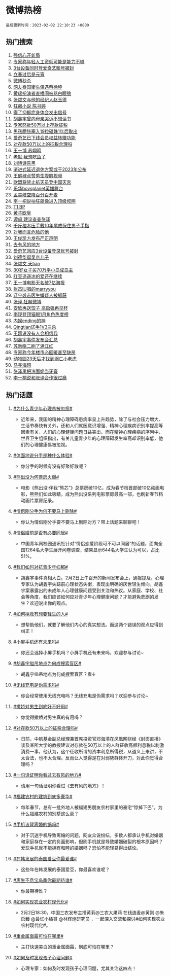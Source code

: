 # 微博热榜

`最后更新时间：2023-02-02 22:10:23 +0800`

## 热门搜索

1. [强信心开新局](https://m.weibo.cn/search?containerid=100103type%3D1%26t%3D10%26q%3D%23%E5%BC%BA%E4%BF%A1%E5%BF%83%E5%BC%80%E6%96%B0%E5%B1%80%23&stream_entry_id=51&isnewpage=1&extparam=seat%3D1%26stream_entry_id%3D51%26c_type%3D51%26pos%3D0%26filter_type%3Drealtimehot%26dgr%3D0%26cate%3D10103%26display_time%3D1675347022%26pre_seqid%3D16753470227270532936&luicode=10000011&lfid=106003type%253D25%2526t%253D3%2526disable_hot%253D1%2526filter_type%253Drealtimehot)
1. [专家称年轻人工资低可能是能力不够](https://m.weibo.cn/search?containerid=100103type%3D1%26t%3D10%26q%3D%23%E4%B8%93%E5%AE%B6%E7%A7%B0%E5%B9%B4%E8%BD%BB%E4%BA%BA%E5%B7%A5%E8%B5%84%E4%BD%8E%E5%8F%AF%E8%83%BD%E6%98%AF%E8%83%BD%E5%8A%9B%E4%B8%8D%E5%A4%9F%23&stream_entry_id=31&isnewpage=1&extparam=seat%3D1%26filter_type%3Drealtimehot%26q%3D%2523%25E4%25B8%2593%25E5%25AE%25B6%25E7%25A7%25B0%25E5%25B9%25B4%25E8%25BD%25BB%25E4%25BA%25BA%25E5%25B7%25A5%25E8%25B5%2584%25E4%25BD%258E%25E5%258F%25AF%25E8%2583%25BD%25E6%2598%25AF%25E8%2583%25BD%25E5%258A%259B%25E4%25B8%258D%25E5%25A4%259F%2523%26dgr%3D0%26stream_entry_id%3D31%26cate%3D5001%26pos%3D0%26band_rank%3D1%26flag%3D16%26lcate%3D5001%26c_type%3D31%26realpos%3D1%26display_time%3D1675347022%26pre_seqid%3D16753470227270532936&luicode=10000011&lfid=106003type%253D25%2526t%253D3%2526disable_hot%253D1%2526filter_type%253Drealtimehot)
1. [3台设备同时登爱奇艺账号被封](https://m.weibo.cn/search?containerid=100103type%3D1%26t%3D10%26q%3D%233%E5%8F%B0%E8%AE%BE%E5%A4%87%E5%90%8C%E6%97%B6%E7%99%BB%E7%88%B1%E5%A5%87%E8%89%BA%E8%B4%A6%E5%8F%B7%E8%A2%AB%E5%B0%81%23&stream_entry_id=31&isnewpage=1&extparam=seat%3D1%26filter_type%3Drealtimehot%26q%3D%25233%25E5%258F%25B0%25E8%25AE%25BE%25E5%25A4%2587%25E5%2590%258C%25E6%2597%25B6%25E7%2599%25BB%25E7%2588%25B1%25E5%25A5%2587%25E8%2589%25BA%25E8%25B4%25A6%25E5%258F%25B7%25E8%25A2%25AB%25E5%25B0%2581%2523%26dgr%3D0%26stream_entry_id%3D31%26cate%3D5001%26pos%3D1%26band_rank%3D2%26flag%3D2%26lcate%3D5001%26c_type%3D31%26realpos%3D2%26display_time%3D1675347022%26pre_seqid%3D16753470227270532936&luicode=10000011&lfid=106003type%253D25%2526t%253D3%2526disable_hot%253D1%2526filter_type%253Drealtimehot)
1. [立春过后是元宵](https://m.weibo.cn/search?containerid=100103type%3D1%26t%3D10%26q%3D%23%E7%AB%8B%E6%98%A5%E8%BF%87%E5%90%8E%E6%98%AF%E5%85%83%E5%AE%B5%23&stream_entry_id=31&isnewpage=1&extparam=seat%3D1%26filter_type%3Drealtimehot%26q%3D%2523%25E7%25AB%258B%25E6%2598%25A5%25E8%25BF%2587%25E5%2590%258E%25E6%2598%25AF%25E5%2585%2583%25E5%25AE%25B5%2523%26dgr%3D0%26stream_entry_id%3D31%26cate%3D5001%26pos%3D2%26band_rank%3D3%26flag%3D1%26lcate%3D5001%26c_type%3D31%26realpos%3D3%26display_time%3D1675347022%26pre_seqid%3D16753470227270532936&luicode=10000011&lfid=106003type%253D25%2526t%253D3%2526disable_hot%253D1%2526filter_type%253Drealtimehot)
1. [微博秒杀](https://m.weibo.cn/search?containerid=100103type%3D1%26t%3D10%26q%3D%23%E5%BE%AE%E5%8D%9A%E7%A7%92%E6%9D%80%23&stream_entry_id=31&isnewpage=1&extparam=seat%3D1%26filter_type%3Drealtimehot%26adid%3D179249%26q%3D%2523%25E5%25BE%25AE%25E5%258D%259A%25E7%25A7%2592%25E6%259D%2580%2523%26dgr%3D0%26stream_entry_id%3D31%26cate%3D5001%26pos%3D3%26band_rank%3D4%26lcate%3D5001%26c_type%3D31%26display_time%3D1675347022%26pre_seqid%3D16753470227270532936&luicode=10000011&lfid=106003type%253D25%2526t%253D3%2526disable_hot%253D1%2526filter_type%253Drealtimehot)
1. [网友泰国街头偶遇蔡徐坤](https://m.weibo.cn/search?containerid=100103type%3D1%26t%3D10%26q%3D%23%E7%BD%91%E5%8F%8B%E6%B3%B0%E5%9B%BD%E8%A1%97%E5%A4%B4%E5%81%B6%E9%81%87%E8%94%A1%E5%BE%90%E5%9D%A4%23&stream_entry_id=31&isnewpage=1&extparam=seat%3D1%26filter_type%3Drealtimehot%26q%3D%2523%25E7%25BD%2591%25E5%258F%258B%25E6%25B3%25B0%25E5%259B%25BD%25E8%25A1%2597%25E5%25A4%25B4%25E5%2581%25B6%25E9%2581%2587%25E8%2594%25A1%25E5%25BE%2590%25E5%259D%25A4%2523%26dgr%3D0%26stream_entry_id%3D31%26cate%3D5001%26pos%3D4%26band_rank%3D4%26flag%3D1%26lcate%3D5001%26c_type%3D31%26realpos%3D4%26display_time%3D1675347022%26pre_seqid%3D16753470227270532936&luicode=10000011&lfid=106003type%253D25%2526t%253D3%2526disable_hot%253D1%2526filter_type%253Drealtimehot)
1. [黄瑶扮演者直播间被骂白眼狼](https://m.weibo.cn/search?containerid=100103type%3D1%26t%3D10%26q%3D%23%E9%BB%84%E7%91%B6%E6%89%AE%E6%BC%94%E8%80%85%E7%9B%B4%E6%92%AD%E9%97%B4%E8%A2%AB%E9%AA%82%E7%99%BD%E7%9C%BC%E7%8B%BC%23&stream_entry_id=31&isnewpage=1&extparam=seat%3D1%26filter_type%3Drealtimehot%26q%3D%2523%25E9%25BB%2584%25E7%2591%25B6%25E6%2589%25AE%25E6%25BC%2594%25E8%2580%2585%25E7%259B%25B4%25E6%2592%25AD%25E9%2597%25B4%25E8%25A2%25AB%25E9%25AA%2582%25E7%2599%25BD%25E7%259C%25BC%25E7%258B%25BC%2523%26dgr%3D0%26stream_entry_id%3D31%26cate%3D5001%26pos%3D5%26band_rank%3D5%26flag%3D2%26lcate%3D5001%26c_type%3D31%26realpos%3D5%26display_time%3D1675347022%26pre_seqid%3D16753470227270532936&luicode=10000011&lfid=106003type%253D25%2526t%253D3%2526disable_hot%253D1%2526filter_type%253Drealtimehot)
1. [张颂文与他的经纪人赵玉德](https://m.weibo.cn/search?containerid=100103type%3D1%26t%3D10%26q%3D%23%E5%BC%A0%E9%A2%82%E6%96%87%E4%B8%8E%E4%BB%96%E7%9A%84%E7%BB%8F%E7%BA%AA%E4%BA%BA%E8%B5%B5%E7%8E%89%E5%BE%B7%23&stream_entry_id=31&isnewpage=1&extparam=seat%3D1%26filter_type%3Drealtimehot%26q%3D%2523%25E5%25BC%25A0%25E9%25A2%2582%25E6%2596%2587%25E4%25B8%258E%25E4%25BB%2596%25E7%259A%2584%25E7%25BB%258F%25E7%25BA%25AA%25E4%25BA%25BA%25E8%25B5%25B5%25E7%258E%2589%25E5%25BE%25B7%2523%26dgr%3D0%26stream_entry_id%3D31%26cate%3D5001%26pos%3D6%26band_rank%3D6%26flag%3D1%26lcate%3D5001%26c_type%3D31%26realpos%3D6%26display_time%3D1675347022%26pre_seqid%3D16753470227270532936&luicode=10000011&lfid=106003type%253D25%2526t%253D3%2526disable_hot%253D1%2526filter_type%253Drealtimehot)
1. [狂飙小说 陈书婷](https://m.weibo.cn/search?containerid=100103type%3D1%26t%3D10%26q%3D%E7%8B%82%E9%A3%99%E5%B0%8F%E8%AF%B4+%E9%99%88%E4%B9%A6%E5%A9%B7&stream_entry_id=31&isnewpage=1&extparam=seat%3D1%26filter_type%3Drealtimehot%26q%3D%25E7%258B%2582%25E9%25A3%2599%25E5%25B0%258F%25E8%25AF%25B4%2520%25E9%2599%2588%25E4%25B9%25A6%25E5%25A9%25B7%26dgr%3D0%26stream_entry_id%3D31%26cate%3D5001%26pos%3D7%26band_rank%3D7%26flag%3D1%26lcate%3D5001%26c_type%3D31%26realpos%3D7%26display_time%3D1675347022%26pre_seqid%3D16753470227270532936&luicode=10000011&lfid=106003type%253D25%2526t%253D3%2526disable_hot%253D1%2526filter_type%253Drealtimehot)
1. [得了抑郁症身体会发出信号](https://m.weibo.cn/search?containerid=100103type%3D1%26t%3D10%26q%3D%23%E5%BE%97%E4%BA%86%E6%8A%91%E9%83%81%E7%97%87%E8%BA%AB%E4%BD%93%E4%BC%9A%E5%8F%91%E5%87%BA%E4%BF%A1%E5%8F%B7%23&stream_entry_id=31&isnewpage=1&extparam=seat%3D1%26filter_type%3Drealtimehot%26q%3D%2523%25E5%25BE%2597%25E4%25BA%2586%25E6%258A%2591%25E9%2583%2581%25E7%2597%2587%25E8%25BA%25AB%25E4%25BD%2593%25E4%25BC%259A%25E5%258F%2591%25E5%2587%25BA%25E4%25BF%25A1%25E5%258F%25B7%2523%26dgr%3D0%26stream_entry_id%3D31%26cate%3D5001%26pos%3D8%26band_rank%3D8%26flag%3D1%26lcate%3D5001%26c_type%3D31%26realpos%3D8%26display_time%3D1675347022%26pre_seqid%3D16753470227270532936&luicode=10000011&lfid=106003type%253D25%2526t%253D3%2526disable_hot%253D1%2526filter_type%253Drealtimehot)
1. [胡鑫宇曾向母亲哭诉不想读书](https://m.weibo.cn/search?containerid=100103type%3D1%26t%3D10%26q%3D%23%E8%83%A1%E9%91%AB%E5%AE%87%E6%9B%BE%E5%90%91%E6%AF%8D%E4%BA%B2%E5%93%AD%E8%AF%89%E4%B8%8D%E6%83%B3%E8%AF%BB%E4%B9%A6%23&stream_entry_id=31&isnewpage=1&extparam=seat%3D1%26filter_type%3Drealtimehot%26q%3D%2523%25E8%2583%25A1%25E9%2591%25AB%25E5%25AE%2587%25E6%259B%25BE%25E5%2590%2591%25E6%25AF%258D%25E4%25BA%25B2%25E5%2593%25AD%25E8%25AF%2589%25E4%25B8%258D%25E6%2583%25B3%25E8%25AF%25BB%25E4%25B9%25A6%2523%26dgr%3D0%26stream_entry_id%3D31%26cate%3D5001%26pos%3D9%26band_rank%3D9%26flag%3D16%26lcate%3D5001%26c_type%3D31%26realpos%3D9%26display_time%3D1675347022%26pre_seqid%3D16753470227270532936&luicode=10000011&lfid=106003type%253D25%2526t%253D3%2526disable_hot%253D1%2526filter_type%253Drealtimehot)
1. [专家怒批50万以上存款征税](https://m.weibo.cn/search?containerid=100103type%3D1%26t%3D10%26q%3D%23%E4%B8%93%E5%AE%B6%E6%80%92%E6%89%B950%E4%B8%87%E4%BB%A5%E4%B8%8A%E5%AD%98%E6%AC%BE%E5%BE%81%E7%A8%8E%23&stream_entry_id=31&isnewpage=1&extparam=seat%3D1%26filter_type%3Drealtimehot%26q%3D%2523%25E4%25B8%2593%25E5%25AE%25B6%25E6%2580%2592%25E6%2589%25B950%25E4%25B8%2587%25E4%25BB%25A5%25E4%25B8%258A%25E5%25AD%2598%25E6%25AC%25BE%25E5%25BE%2581%25E7%25A8%258E%2523%26dgr%3D0%26stream_entry_id%3D31%26cate%3D5001%26pos%3D10%26band_rank%3D10%26flag%3D2%26lcate%3D5001%26c_type%3D31%26realpos%3D10%26display_time%3D1675347022%26pre_seqid%3D16753470227270532936&luicode=10000011&lfid=106003type%253D25%2526t%253D3%2526disable_hot%253D1%2526filter_type%253Drealtimehot)
1. [男孩膀胱塞入19粒磁珠1年后取出](https://m.weibo.cn/search?containerid=100103type%3D1%26t%3D10%26q%3D%23%E7%94%B7%E5%AD%A9%E8%86%80%E8%83%B1%E5%A1%9E%E5%85%A519%E7%B2%92%E7%A3%81%E7%8F%A01%E5%B9%B4%E5%90%8E%E5%8F%96%E5%87%BA%23&stream_entry_id=31&isnewpage=1&extparam=seat%3D1%26filter_type%3Drealtimehot%26q%3D%2523%25E7%2594%25B7%25E5%25AD%25A9%25E8%2586%2580%25E8%2583%25B1%25E5%25A1%259E%25E5%2585%25A519%25E7%25B2%2592%25E7%25A3%2581%25E7%258F%25A01%25E5%25B9%25B4%25E5%2590%258E%25E5%258F%2596%25E5%2587%25BA%2523%26dgr%3D0%26stream_entry_id%3D31%26cate%3D5001%26pos%3D11%26band_rank%3D11%26flag%3D1%26lcate%3D5001%26c_type%3D31%26realpos%3D11%26display_time%3D1675347022%26pre_seqid%3D16753470227270532936&luicode=10000011&lfid=106003type%253D25%2526t%253D3%2526disable_hot%253D1%2526filter_type%253Drealtimehot)
1. [爱奇艺已下线会员权益转赠功能](https://m.weibo.cn/search?containerid=100103type%3D1%26t%3D10%26q%3D%23%E7%88%B1%E5%A5%87%E8%89%BA%E5%B7%B2%E4%B8%8B%E7%BA%BF%E4%BC%9A%E5%91%98%E6%9D%83%E7%9B%8A%E8%BD%AC%E8%B5%A0%E5%8A%9F%E8%83%BD%23&stream_entry_id=31&isnewpage=1&extparam=seat%3D1%26filter_type%3Drealtimehot%26q%3D%2523%25E7%2588%25B1%25E5%25A5%2587%25E8%2589%25BA%25E5%25B7%25B2%25E4%25B8%258B%25E7%25BA%25BF%25E4%25BC%259A%25E5%2591%2598%25E6%259D%2583%25E7%259B%258A%25E8%25BD%25AC%25E8%25B5%25A0%25E5%258A%259F%25E8%2583%25BD%2523%26dgr%3D0%26stream_entry_id%3D31%26cate%3D5001%26pos%3D12%26band_rank%3D12%26flag%3D1%26lcate%3D5001%26c_type%3D31%26realpos%3D12%26display_time%3D1675347022%26pre_seqid%3D16753470227270532936&luicode=10000011&lfid=106003type%253D25%2526t%253D3%2526disable_hot%253D1%2526filter_type%253Drealtimehot)
1. [对存款50万以上的征税合理吗](https://m.weibo.cn/search?containerid=100103type%3D1%26t%3D10%26q%3D%23%E5%AF%B9%E5%AD%98%E6%AC%BE50%E4%B8%87%E4%BB%A5%E4%B8%8A%E7%9A%84%E5%BE%81%E7%A8%8E%E5%90%88%E7%90%86%E5%90%97%23&stream_entry_id=31&isnewpage=1&extparam=seat%3D1%26filter_type%3Drealtimehot%26q%3D%2523%25E5%25AF%25B9%25E5%25AD%2598%25E6%25AC%25BE50%25E4%25B8%2587%25E4%25BB%25A5%25E4%25B8%258A%25E7%259A%2584%25E5%25BE%2581%25E7%25A8%258E%25E5%2590%2588%25E7%2590%2586%25E5%2590%2597%2523%26dgr%3D0%26stream_entry_id%3D31%26cate%3D5001%26pos%3D13%26band_rank%3D13%26flag%3D0%26lcate%3D5001%26c_type%3D31%26realpos%3D13%26display_time%3D1675347022%26pre_seqid%3D16753470227270532936&luicode=10000011&lfid=106003type%253D25%2526t%253D3%2526disable_hot%253D1%2526filter_type%253Drealtimehot)
1. [王一博 苏翊鸣](https://m.weibo.cn/search?containerid=100103type%3D1%26t%3D10%26q%3D%E7%8E%8B%E4%B8%80%E5%8D%9A+%E8%8B%8F%E7%BF%8A%E9%B8%A3&stream_entry_id=31&isnewpage=1&extparam=seat%3D1%26filter_type%3Drealtimehot%26q%3D%25E7%258E%258B%25E4%25B8%2580%25E5%258D%259A%2520%25E8%258B%258F%25E7%25BF%258A%25E9%25B8%25A3%26dgr%3D0%26stream_entry_id%3D31%26cate%3D5001%26pos%3D14%26band_rank%3D14%26flag%3D0%26lcate%3D5001%26c_type%3D31%26realpos%3D14%26display_time%3D1675347022%26pre_seqid%3D16753470227270532936&luicode=10000011&lfid=106003type%253D25%2526t%253D3%2526disable_hot%253D1%2526filter_type%253Drealtimehot)
1. [老默 我想吃鱼了](https://m.weibo.cn/search?containerid=100103type%3D1%26t%3D10%26q%3D%E8%80%81%E9%BB%98+%E6%88%91%E6%83%B3%E5%90%83%E9%B1%BC%E4%BA%86&stream_entry_id=31&isnewpage=1&extparam=seat%3D1%26filter_type%3Drealtimehot%26q%3D%25E8%2580%2581%25E9%25BB%2598%2520%25E6%2588%2591%25E6%2583%25B3%25E5%2590%2583%25E9%25B1%25BC%25E4%25BA%2586%26dgr%3D0%26stream_entry_id%3D31%26cate%3D5001%26pos%3D15%26band_rank%3D15%26flag%3D1%26lcate%3D5001%26c_type%3D31%26realpos%3D15%26display_time%3D1675347022%26pre_seqid%3D16753470227270532936&luicode=10000011&lfid=106003type%253D25%2526t%253D3%2526disable_hot%253D1%2526filter_type%253Drealtimehot)
1. [刘诗诗告黑](https://m.weibo.cn/search?containerid=100103type%3D1%26t%3D10%26q%3D%23%E5%88%98%E8%AF%97%E8%AF%97%E5%91%8A%E9%BB%91%23&stream_entry_id=31&isnewpage=1&extparam=seat%3D1%26filter_type%3Drealtimehot%26q%3D%2523%25E5%2588%2598%25E8%25AF%2597%25E8%25AF%2597%25E5%2591%258A%25E9%25BB%2591%2523%26dgr%3D0%26stream_entry_id%3D31%26cate%3D5001%26pos%3D16%26band_rank%3D16%26flag%3D1%26lcate%3D5001%26c_type%3D31%26realpos%3D16%26display_time%3D1675347022%26pre_seqid%3D16753470227270532936&luicode=10000011&lfid=106003type%253D25%2526t%253D3%2526disable_hot%253D1%2526filter_type%253Drealtimehot)
1. [渐进式延迟退休方案或于2023年公布](https://m.weibo.cn/search?containerid=100103type%3D1%26t%3D10%26q%3D%23%E6%B8%90%E8%BF%9B%E5%BC%8F%E5%BB%B6%E8%BF%9F%E9%80%80%E4%BC%91%E6%96%B9%E6%A1%88%E6%88%96%E4%BA%8E2023%E5%B9%B4%E5%85%AC%E5%B8%83%23&stream_entry_id=31&isnewpage=1&extparam=seat%3D1%26filter_type%3Drealtimehot%26q%3D%2523%25E6%25B8%2590%25E8%25BF%259B%25E5%25BC%258F%25E5%25BB%25B6%25E8%25BF%259F%25E9%2580%2580%25E4%25BC%2591%25E6%2596%25B9%25E6%25A1%2588%25E6%2588%2596%25E4%25BA%258E2023%25E5%25B9%25B4%25E5%2585%25AC%25E5%25B8%2583%2523%26dgr%3D0%26stream_entry_id%3D31%26cate%3D5001%26pos%3D17%26band_rank%3D17%26flag%3D1%26lcate%3D5001%26c_type%3D31%26realpos%3D17%26display_time%3D1675347022%26pre_seqid%3D16753470227270532936&luicode=10000011&lfid=106003type%253D25%2526t%253D3%2526disable_hot%253D1%2526filter_type%253Drealtimehot)
1. [王鹤棣点赞男生腹肌视频](https://m.weibo.cn/search?containerid=100103type%3D1%26t%3D10%26q%3D%23%E7%8E%8B%E9%B9%A4%E6%A3%A3%E7%82%B9%E8%B5%9E%E7%94%B7%E7%94%9F%E8%85%B9%E8%82%8C%E8%A7%86%E9%A2%91%23&stream_entry_id=31&isnewpage=1&extparam=seat%3D1%26filter_type%3Drealtimehot%26q%3D%2523%25E7%258E%258B%25E9%25B9%25A4%25E6%25A3%25A3%25E7%2582%25B9%25E8%25B5%259E%25E7%2594%25B7%25E7%2594%259F%25E8%2585%25B9%25E8%2582%258C%25E8%25A7%2586%25E9%25A2%2591%2523%26dgr%3D0%26stream_entry_id%3D31%26cate%3D5001%26pos%3D18%26band_rank%3D18%26flag%3D0%26lcate%3D5001%26c_type%3D31%26realpos%3D18%26display_time%3D1675347022%26pre_seqid%3D16753470227270532936&luicode=10000011&lfid=106003type%253D25%2526t%253D3%2526disable_hot%253D1%2526filter_type%253Drealtimehot)
1. [欧盟将禁止航天员登中国天宫](https://m.weibo.cn/search?containerid=100103type%3D1%26t%3D10%26q%3D%23%E6%AC%A7%E7%9B%9F%E5%B0%86%E7%A6%81%E6%AD%A2%E8%88%AA%E5%A4%A9%E5%91%98%E7%99%BB%E4%B8%AD%E5%9B%BD%E5%A4%A9%E5%AE%AB%23&stream_entry_id=31&isnewpage=1&extparam=seat%3D1%26filter_type%3Drealtimehot%26q%3D%2523%25E6%25AC%25A7%25E7%259B%259F%25E5%25B0%2586%25E7%25A6%2581%25E6%25AD%25A2%25E8%2588%25AA%25E5%25A4%25A9%25E5%2591%2598%25E7%2599%25BB%25E4%25B8%25AD%25E5%259B%25BD%25E5%25A4%25A9%25E5%25AE%25AB%2523%26dgr%3D0%26stream_entry_id%3D31%26cate%3D5001%26pos%3D19%26band_rank%3D19%26flag%3D0%26lcate%3D5001%26c_type%3D31%26realpos%3D19%26display_time%3D1675347022%26pre_seqid%3D16753470227270532936&luicode=10000011&lfid=106003type%253D25%2526t%253D3%2526disable_hot%253D1%2526filter_type%253Drealtimehot)
1. [乐华boysplanet英雄舞台](https://m.weibo.cn/search?containerid=100103type%3D1%26t%3D10%26q%3D%23%E4%B9%90%E5%8D%8Eboysplanet%E8%8B%B1%E9%9B%84%E8%88%9E%E5%8F%B0%23&stream_entry_id=31&isnewpage=1&extparam=seat%3D1%26filter_type%3Drealtimehot%26q%3D%2523%25E4%25B9%2590%25E5%258D%258Eboysplanet%25E8%258B%25B1%25E9%259B%2584%25E8%2588%259E%25E5%258F%25B0%2523%26dgr%3D0%26stream_entry_id%3D31%26cate%3D5001%26pos%3D20%26band_rank%3D20%26flag%3D1%26lcate%3D5001%26c_type%3D31%26realpos%3D20%26display_time%3D1675347022%26pre_seqid%3D16753470227270532936&luicode=10000011&lfid=106003type%253D25%2526t%253D3%2526disable_hot%253D1%2526filter_type%253Drealtimehot)
1. [孟美岐空降百分百开麦](https://m.weibo.cn/search?containerid=100103type%3D1%26t%3D10%26q%3D%23%E5%AD%9F%E7%BE%8E%E5%B2%90%E7%A9%BA%E9%99%8D%E7%99%BE%E5%88%86%E7%99%BE%E5%BC%80%E9%BA%A6%23&stream_entry_id=31&isnewpage=1&extparam=seat%3D1%26filter_type%3Drealtimehot%26q%3D%2523%25E5%25AD%259F%25E7%25BE%258E%25E5%25B2%2590%25E7%25A9%25BA%25E9%2599%258D%25E7%2599%25BE%25E5%2588%2586%25E7%2599%25BE%25E5%25BC%2580%25E9%25BA%25A6%2523%26dgr%3D0%26stream_entry_id%3D31%26cate%3D5001%26pos%3D21%26band_rank%3D21%26flag%3D1%26lcate%3D5001%26c_type%3D31%26realpos%3D21%26display_time%3D1675347022%26pre_seqid%3D16753470227270532936&luicode=10000011&lfid=106003type%253D25%2526t%253D3%2526disable_hot%253D1%2526filter_type%253Drealtimehot)
1. [李一桐说拍狂飙像进入顶级叔圈](https://m.weibo.cn/search?containerid=100103type%3D1%26t%3D10%26q%3D%23%E6%9D%8E%E4%B8%80%E6%A1%90%E8%AF%B4%E6%8B%8D%E7%8B%82%E9%A3%99%E5%83%8F%E8%BF%9B%E5%85%A5%E9%A1%B6%E7%BA%A7%E5%8F%94%E5%9C%88%23&stream_entry_id=31&isnewpage=1&extparam=seat%3D1%26filter_type%3Drealtimehot%26q%3D%2523%25E6%259D%258E%25E4%25B8%2580%25E6%25A1%2590%25E8%25AF%25B4%25E6%258B%258D%25E7%258B%2582%25E9%25A3%2599%25E5%2583%258F%25E8%25BF%259B%25E5%2585%25A5%25E9%25A1%25B6%25E7%25BA%25A7%25E5%258F%2594%25E5%259C%2588%2523%26dgr%3D0%26stream_entry_id%3D31%26cate%3D5001%26pos%3D22%26band_rank%3D22%26flag%3D0%26lcate%3D5001%26c_type%3D31%26realpos%3D22%26display_time%3D1675347022%26pre_seqid%3D16753470227270532936&luicode=10000011&lfid=106003type%253D25%2526t%253D3%2526disable_hot%253D1%2526filter_type%253Drealtimehot)
1. [T1 BP](https://m.weibo.cn/search?containerid=100103type%3D1%26t%3D10%26q%3DT1+BP&stream_entry_id=31&isnewpage=1&extparam=seat%3D1%26filter_type%3Drealtimehot%26q%3DT1%2520BP%26dgr%3D0%26stream_entry_id%3D31%26cate%3D5001%26pos%3D23%26band_rank%3D23%26flag%3D1%26lcate%3D5001%26c_type%3D31%26realpos%3D23%26display_time%3D1675347022%26pre_seqid%3D16753470227270532936&luicode=10000011&lfid=106003type%253D25%2526t%253D3%2526disable_hot%253D1%2526filter_type%253Drealtimehot)
1. [黄子欧皇](https://m.weibo.cn/search?containerid=100103type%3D1%26t%3D10%26q%3D%E9%BB%84%E5%AD%90%E6%AC%A7%E7%9A%87&stream_entry_id=31&isnewpage=1&extparam=seat%3D1%26filter_type%3Drealtimehot%26q%3D%25E9%25BB%2584%25E5%25AD%2590%25E6%25AC%25A7%25E7%259A%2587%26dgr%3D0%26stream_entry_id%3D31%26cate%3D5001%26pos%3D24%26band_rank%3D24%26flag%3D1%26lcate%3D5001%26c_type%3D31%26realpos%3D24%26display_time%3D1675347022%26pre_seqid%3D16753470227270532936&luicode=10000011&lfid=106003type%253D25%2526t%253D3%2526disable_hot%253D1%2526filter_type%253Drealtimehot)
1. [谭卓 建议查查张译](https://m.weibo.cn/search?containerid=100103type%3D1%26t%3D10%26q%3D%E8%B0%AD%E5%8D%93+%E5%BB%BA%E8%AE%AE%E6%9F%A5%E6%9F%A5%E5%BC%A0%E8%AF%91&stream_entry_id=31&isnewpage=1&extparam=seat%3D1%26filter_type%3Drealtimehot%26q%3D%25E8%25B0%25AD%25E5%258D%2593%2520%25E5%25BB%25BA%25E8%25AE%25AE%25E6%259F%25A5%25E6%259F%25A5%25E5%25BC%25A0%25E8%25AF%2591%26dgr%3D0%26stream_entry_id%3D31%26cate%3D5001%26pos%3D25%26band_rank%3D25%26flag%3D2%26lcate%3D5001%26c_type%3D31%26realpos%3D25%26display_time%3D1675347022%26pre_seqid%3D16753470227270532936&luicode=10000011&lfid=106003type%253D25%2526t%253D3%2526disable_hot%253D1%2526filter_type%253Drealtimehot)
1. [千斤棺木压手戴10年尾戒保住男子手指](https://m.weibo.cn/search?containerid=100103type%3D1%26t%3D10%26q%3D%23%E5%8D%83%E6%96%A4%E6%A3%BA%E6%9C%A8%E5%8E%8B%E6%89%8B%E6%88%B410%E5%B9%B4%E5%B0%BE%E6%88%92%E4%BF%9D%E4%BD%8F%E7%94%B7%E5%AD%90%E6%89%8B%E6%8C%87%23&stream_entry_id=31&isnewpage=1&extparam=seat%3D1%26filter_type%3Drealtimehot%26q%3D%2523%25E5%258D%2583%25E6%2596%25A4%25E6%25A3%25BA%25E6%259C%25A8%25E5%258E%258B%25E6%2589%258B%25E6%2588%25B410%25E5%25B9%25B4%25E5%25B0%25BE%25E6%2588%2592%25E4%25BF%259D%25E4%25BD%258F%25E7%2594%25B7%25E5%25AD%2590%25E6%2589%258B%25E6%258C%2587%2523%26dgr%3D0%26stream_entry_id%3D31%26cate%3D5001%26pos%3D26%26band_rank%3D26%26flag%3D0%26lcate%3D5001%26c_type%3D31%26realpos%3D26%26display_time%3D1675347022%26pre_seqid%3D16753470227270532936&luicode=10000011&lfid=106003type%253D25%2526t%253D3%2526disable_hot%253D1%2526filter_type%253Drealtimehot)
1. [对我而言危险的他](https://m.weibo.cn/search?containerid=100103type%3D1%26t%3D10%26q%3D%23%E5%AF%B9%E6%88%91%E8%80%8C%E8%A8%80%E5%8D%B1%E9%99%A9%E7%9A%84%E4%BB%96%23&stream_entry_id=31&isnewpage=1&extparam=seat%3D1%26filter_type%3Drealtimehot%26q%3D%2523%25E5%25AF%25B9%25E6%2588%2591%25E8%2580%258C%25E8%25A8%2580%25E5%258D%25B1%25E9%2599%25A9%25E7%259A%2584%25E4%25BB%2596%2523%26dgr%3D0%26stream_entry_id%3D31%26cate%3D5001%26pos%3D27%26band_rank%3D27%26flag%3D1%26lcate%3D5001%26c_type%3D31%26realpos%3D27%26display_time%3D1675347022%26pre_seqid%3D16753470227270532936&luicode=10000011&lfid=106003type%253D25%2526t%253D3%2526disable_hot%253D1%2526filter_type%253Drealtimehot)
1. [王俊凯方发布严正声明](https://m.weibo.cn/search?containerid=100103type%3D1%26t%3D10%26q%3D%23%E7%8E%8B%E4%BF%8A%E5%87%AF%E6%96%B9%E5%8F%91%E5%B8%83%E4%B8%A5%E6%AD%A3%E5%A3%B0%E6%98%8E%23&stream_entry_id=31&isnewpage=1&extparam=seat%3D1%26filter_type%3Drealtimehot%26q%3D%2523%25E7%258E%258B%25E4%25BF%258A%25E5%2587%25AF%25E6%2596%25B9%25E5%258F%2591%25E5%25B8%2583%25E4%25B8%25A5%25E6%25AD%25A3%25E5%25A3%25B0%25E6%2598%258E%2523%26dgr%3D0%26stream_entry_id%3D31%26cate%3D5001%26pos%3D28%26band_rank%3D28%26flag%3D0%26lcate%3D5001%26c_type%3D31%26realpos%3D28%26display_time%3D1675347022%26pre_seqid%3D16753470227270532936&luicode=10000011&lfid=106003type%253D25%2526t%253D3%2526disable_hot%253D1%2526filter_type%253Drealtimehot)
1. [去有风的地方](https://m.weibo.cn/search?containerid=100103type%3D1%26t%3D10%26q%3D%E5%8E%BB%E6%9C%89%E9%A3%8E%E7%9A%84%E5%9C%B0%E6%96%B9&stream_entry_id=31&isnewpage=1&extparam=seat%3D1%26filter_type%3Drealtimehot%26q%3D%25E5%258E%25BB%25E6%259C%2589%25E9%25A3%258E%25E7%259A%2584%25E5%259C%25B0%25E6%2596%25B9%26dgr%3D0%26stream_entry_id%3D31%26cate%3D5001%26pos%3D29%26band_rank%3D29%26flag%3D1%26lcate%3D5001%26c_type%3D31%26realpos%3D29%26display_time%3D1675347022%26pre_seqid%3D16753470227270532936&luicode=10000011&lfid=106003type%253D25%2526t%253D3%2526disable_hot%253D1%2526filter_type%253Drealtimehot)
1. [爱奇艺回应3台设备登录账号被封](https://m.weibo.cn/search?containerid=100103type%3D1%26t%3D10%26q%3D%23%E7%88%B1%E5%A5%87%E8%89%BA%E5%9B%9E%E5%BA%943%E5%8F%B0%E8%AE%BE%E5%A4%87%E7%99%BB%E5%BD%95%E8%B4%A6%E5%8F%B7%E8%A2%AB%E5%B0%81%23&stream_entry_id=31&isnewpage=1&extparam=seat%3D1%26filter_type%3Drealtimehot%26q%3D%2523%25E7%2588%25B1%25E5%25A5%2587%25E8%2589%25BA%25E5%259B%259E%25E5%25BA%25943%25E5%258F%25B0%25E8%25AE%25BE%25E5%25A4%2587%25E7%2599%25BB%25E5%25BD%2595%25E8%25B4%25A6%25E5%258F%25B7%25E8%25A2%25AB%25E5%25B0%2581%2523%26dgr%3D0%26stream_entry_id%3D31%26cate%3D5001%26pos%3D30%26band_rank%3D30%26flag%3D0%26lcate%3D5001%26c_type%3D31%26realpos%3D30%26display_time%3D1675347022%26pre_seqid%3D16753470227270532936&luicode=10000011&lfid=106003type%253D25%2526t%253D3%2526disable_hot%253D1%2526filter_type%253Drealtimehot)
1. [刘德华逗吴京儿子](https://m.weibo.cn/search?containerid=100103type%3D1%26t%3D10%26q%3D%23%E5%88%98%E5%BE%B7%E5%8D%8E%E9%80%97%E5%90%B4%E4%BA%AC%E5%84%BF%E5%AD%90%23&stream_entry_id=31&isnewpage=1&extparam=seat%3D1%26filter_type%3Drealtimehot%26q%3D%2523%25E5%2588%2598%25E5%25BE%25B7%25E5%258D%258E%25E9%2580%2597%25E5%2590%25B4%25E4%25BA%25AC%25E5%2584%25BF%25E5%25AD%2590%2523%26dgr%3D0%26stream_entry_id%3D31%26cate%3D5001%26pos%3D31%26band_rank%3D31%26flag%3D1%26lcate%3D5001%26c_type%3D31%26realpos%3D31%26display_time%3D1675347022%26pre_seqid%3D16753470227270532936&luicode=10000011&lfid=106003type%253D25%2526t%253D3%2526disable_hot%253D1%2526filter_type%253Drealtimehot)
1. [张颂文 天tian](https://m.weibo.cn/search?containerid=100103type%3D1%26t%3D10%26q%3D%E5%BC%A0%E9%A2%82%E6%96%87+%E5%A4%A9tian&stream_entry_id=31&isnewpage=1&extparam=seat%3D1%26filter_type%3Drealtimehot%26q%3D%25E5%25BC%25A0%25E9%25A2%2582%25E6%2596%2587%2520%25E5%25A4%25A9tian%26dgr%3D0%26stream_entry_id%3D31%26cate%3D5001%26pos%3D32%26band_rank%3D32%26flag%3D0%26lcate%3D5001%26c_type%3D31%26realpos%3D32%26display_time%3D1675347022%26pre_seqid%3D16753470227270532936&luicode=10000011&lfid=106003type%253D25%2526t%253D3%2526disable_hot%253D1%2526filter_type%253Drealtimehot)
1. [30岁女子买70万平小岛成岛主](https://m.weibo.cn/search?containerid=100103type%3D1%26t%3D10%26q%3D%2330%E5%B2%81%E5%A5%B3%E5%AD%90%E4%B9%B070%E4%B8%87%E5%B9%B3%E5%B0%8F%E5%B2%9B%E6%88%90%E5%B2%9B%E4%B8%BB%23&stream_entry_id=31&isnewpage=1&extparam=seat%3D1%26filter_type%3Drealtimehot%26q%3D%252330%25E5%25B2%2581%25E5%25A5%25B3%25E5%25AD%2590%25E4%25B9%25B070%25E4%25B8%2587%25E5%25B9%25B3%25E5%25B0%258F%25E5%25B2%259B%25E6%2588%2590%25E5%25B2%259B%25E4%25B8%25BB%2523%26dgr%3D0%26stream_entry_id%3D31%26cate%3D5001%26pos%3D33%26band_rank%3D33%26flag%3D0%26lcate%3D5001%26c_type%3D31%26realpos%3D33%26display_time%3D1675347022%26pre_seqid%3D16753470227270532936&luicode=10000011&lfid=106003type%253D25%2526t%253D3%2526disable_hot%253D1%2526filter_type%253Drealtimehot)
1. [红豆遥遥冰的爱还在继续](https://m.weibo.cn/search?containerid=100103type%3D1%26t%3D10%26q%3D%23%E7%BA%A2%E8%B1%86%E9%81%A5%E9%81%A5%E5%86%B0%E7%9A%84%E7%88%B1%E8%BF%98%E5%9C%A8%E7%BB%A7%E7%BB%AD%23&stream_entry_id=31&isnewpage=1&extparam=seat%3D1%26filter_type%3Drealtimehot%26q%3D%2523%25E7%25BA%25A2%25E8%25B1%2586%25E9%2581%25A5%25E9%2581%25A5%25E5%2586%25B0%25E7%259A%2584%25E7%2588%25B1%25E8%25BF%2598%25E5%259C%25A8%25E7%25BB%25A7%25E7%25BB%25AD%2523%26dgr%3D0%26stream_entry_id%3D31%26cate%3D5001%26pos%3D34%26band_rank%3D34%26flag%3D1%26lcate%3D5001%26c_type%3D31%26realpos%3D34%26display_time%3D1675347022%26pre_seqid%3D16753470227270532936&luicode=10000011&lfid=106003type%253D25%2526t%253D3%2526disable_hot%253D1%2526filter_type%253Drealtimehot)
1. [王一博电影无名破7亿海报](https://m.weibo.cn/search?containerid=100103type%3D1%26t%3D10%26q%3D%23%E7%8E%8B%E4%B8%80%E5%8D%9A%E7%94%B5%E5%BD%B1%E6%97%A0%E5%90%8D%E7%A0%B47%E4%BA%BF%E6%B5%B7%E6%8A%A5%23&stream_entry_id=31&isnewpage=1&extparam=seat%3D1%26filter_type%3Drealtimehot%26q%3D%2523%25E7%258E%258B%25E4%25B8%2580%25E5%258D%259A%25E7%2594%25B5%25E5%25BD%25B1%25E6%2597%25A0%25E5%2590%258D%25E7%25A0%25B47%25E4%25BA%25BF%25E6%25B5%25B7%25E6%258A%25A5%2523%26dgr%3D0%26stream_entry_id%3D31%26cate%3D5001%26pos%3D35%26band_rank%3D35%26flag%3D0%26lcate%3D5001%26c_type%3D31%26realpos%3D35%26display_time%3D1675347022%26pre_seqid%3D16753470227270532936&luicode=10000011&lfid=106003type%253D25%2526t%253D3%2526disable_hot%253D1%2526filter_type%253Drealtimehot)
1. [张杰IU唱的marryyou](https://m.weibo.cn/search?containerid=100103type%3D1%26t%3D10%26q%3D%23%E5%BC%A0%E6%9D%B0IU%E5%94%B1%E7%9A%84marryyou%23&stream_entry_id=31&isnewpage=1&extparam=seat%3D1%26filter_type%3Drealtimehot%26q%3D%2523%25E5%25BC%25A0%25E6%259D%25B0IU%25E5%2594%25B1%25E7%259A%2584marryyou%2523%26dgr%3D0%26stream_entry_id%3D31%26cate%3D5001%26pos%3D36%26band_rank%3D36%26flag%3D0%26lcate%3D5001%26c_type%3D31%26realpos%3D36%26display_time%3D1675347022%26pre_seqid%3D16753470227270532936&luicode=10000011&lfid=106003type%253D25%2526t%253D3%2526disable_hot%253D1%2526filter_type%253Drealtimehot)
1. [辽宁袭击医生嫌疑人被抓获](https://m.weibo.cn/search?containerid=100103type%3D1%26t%3D10%26q%3D%23%E8%BE%BD%E5%AE%81%E8%A2%AD%E5%87%BB%E5%8C%BB%E7%94%9F%E5%AB%8C%E7%96%91%E4%BA%BA%E8%A2%AB%E6%8A%93%E8%8E%B7%23&stream_entry_id=31&isnewpage=1&extparam=seat%3D1%26filter_type%3Drealtimehot%26q%3D%2523%25E8%25BE%25BD%25E5%25AE%2581%25E8%25A2%25AD%25E5%2587%25BB%25E5%258C%25BB%25E7%2594%259F%25E5%25AB%258C%25E7%2596%2591%25E4%25BA%25BA%25E8%25A2%25AB%25E6%258A%2593%25E8%258E%25B7%2523%26dgr%3D0%26stream_entry_id%3D31%26cate%3D5001%26pos%3D37%26band_rank%3D37%26flag%3D1%26lcate%3D5001%26c_type%3D31%26realpos%3D37%26display_time%3D1675347022%26pre_seqid%3D16753470227270532936&luicode=10000011&lfid=106003type%253D25%2526t%253D3%2526disable_hot%253D1%2526filter_type%253Drealtimehot)
1. [张译 狂飙微博](https://m.weibo.cn/search?containerid=100103type%3D1%26t%3D10%26q%3D%E5%BC%A0%E8%AF%91+%E7%8B%82%E9%A3%99%E5%BE%AE%E5%8D%9A&stream_entry_id=31&isnewpage=1&extparam=seat%3D1%26filter_type%3Drealtimehot%26q%3D%25E5%25BC%25A0%25E8%25AF%2591%2520%25E7%258B%2582%25E9%25A3%2599%25E5%25BE%25AE%25E5%258D%259A%26dgr%3D0%26stream_entry_id%3D31%26cate%3D5001%26pos%3D38%26band_rank%3D38%26flag%3D0%26lcate%3D5001%26c_type%3D31%26realpos%3D38%26display_time%3D1675347022%26pre_seqid%3D16753470227270532936&luicode=10000011&lfid=106003type%253D25%2526t%253D3%2526disable_hot%253D1%2526filter_type%253Drealtimehot)
1. [安欣再送饺子 高启强再举杯](https://m.weibo.cn/search?containerid=100103type%3D1%26t%3D10%26q%3D%23%E5%AE%89%E6%AC%A3%E5%86%8D%E9%80%81%E9%A5%BA%E5%AD%90+%E9%AB%98%E5%90%AF%E5%BC%BA%E5%86%8D%E4%B8%BE%E6%9D%AF%23&stream_entry_id=31&isnewpage=1&extparam=seat%3D1%26filter_type%3Drealtimehot%26q%3D%2523%25E5%25AE%2589%25E6%25AC%25A3%25E5%2586%258D%25E9%2580%2581%25E9%25A5%25BA%25E5%25AD%2590%2520%25E9%25AB%2598%25E5%2590%25AF%25E5%25BC%25BA%25E5%2586%258D%25E4%25B8%25BE%25E6%259D%25AF%2523%26dgr%3D0%26stream_entry_id%3D31%26cate%3D5001%26pos%3D39%26band_rank%3D39%26flag%3D0%26lcate%3D5001%26c_type%3D31%26realpos%3D39%26display_time%3D1675347022%26pre_seqid%3D16753470227270532936&luicode=10000011&lfid=106003type%253D25%2526t%253D3%2526disable_hot%253D1%2526filter_type%253Drealtimehot)
1. [李现登顶猫眼1月角色热度榜](https://m.weibo.cn/search?containerid=100103type%3D1%26t%3D10%26q%3D%23%E6%9D%8E%E7%8E%B0%E7%99%BB%E9%A1%B6%E7%8C%AB%E7%9C%BC1%E6%9C%88%E8%A7%92%E8%89%B2%E7%83%AD%E5%BA%A6%E6%A6%9C%23&stream_entry_id=31&isnewpage=1&extparam=seat%3D1%26filter_type%3Drealtimehot%26q%3D%2523%25E6%259D%258E%25E7%258E%25B0%25E7%2599%25BB%25E9%25A1%25B6%25E7%258C%25AB%25E7%259C%25BC1%25E6%259C%2588%25E8%25A7%2592%25E8%2589%25B2%25E7%2583%25AD%25E5%25BA%25A6%25E6%25A6%259C%2523%26dgr%3D0%26stream_entry_id%3D31%26cate%3D5001%26pos%3D40%26band_rank%3D40%26flag%3D1%26lcate%3D5001%26c_type%3D31%26realpos%3D40%26display_time%3D1675347022%26pre_seqid%3D16753470227270532936&luicode=10000011&lfid=106003type%253D25%2526t%253D3%2526disable_hot%253D1%2526filter_type%253Drealtimehot)
1. [内娱ending的神](https://m.weibo.cn/search?containerid=100103type%3D1%26t%3D10%26q%3D%23%E5%86%85%E5%A8%B1ending%E7%9A%84%E7%A5%9E%23&stream_entry_id=31&isnewpage=1&extparam=seat%3D1%26filter_type%3Drealtimehot%26q%3D%2523%25E5%2586%2585%25E5%25A8%25B1ending%25E7%259A%2584%25E7%25A5%259E%2523%26dgr%3D0%26stream_entry_id%3D31%26cate%3D5001%26pos%3D41%26band_rank%3D41%26flag%3D0%26lcate%3D5001%26c_type%3D31%26realpos%3D41%26display_time%3D1675347022%26pre_seqid%3D16753470227270532936&luicode=10000011&lfid=106003type%253D25%2526t%253D3%2526disable_hot%253D1%2526filter_type%253Drealtimehot)
1. [Qingtian诺手1V3三杀](https://m.weibo.cn/search?containerid=100103type%3D1%26t%3D10%26q%3D%23Qingtian%E8%AF%BA%E6%89%8B1V3%E4%B8%89%E6%9D%80%23&stream_entry_id=31&isnewpage=1&extparam=seat%3D1%26filter_type%3Drealtimehot%26q%3D%2523Qingtian%25E8%25AF%25BA%25E6%2589%258B1V3%25E4%25B8%2589%25E6%259D%2580%2523%26dgr%3D0%26stream_entry_id%3D31%26cate%3D5001%26pos%3D42%26band_rank%3D42%26flag%3D1%26lcate%3D5001%26c_type%3D31%26realpos%3D42%26display_time%3D1675347022%26pre_seqid%3D16753470227270532936&luicode=10000011&lfid=106003type%253D25%2526t%253D3%2526disable_hot%253D1%2526filter_type%253Drealtimehot)
1. [王鸥说没有人会相信我](https://m.weibo.cn/search?containerid=100103type%3D1%26t%3D10%26q%3D%23%E7%8E%8B%E9%B8%A5%E8%AF%B4%E6%B2%A1%E6%9C%89%E4%BA%BA%E4%BC%9A%E7%9B%B8%E4%BF%A1%E6%88%91%23&stream_entry_id=31&isnewpage=1&extparam=seat%3D1%26filter_type%3Drealtimehot%26q%3D%2523%25E7%258E%258B%25E9%25B8%25A5%25E8%25AF%25B4%25E6%25B2%25A1%25E6%259C%2589%25E4%25BA%25BA%25E4%25BC%259A%25E7%259B%25B8%25E4%25BF%25A1%25E6%2588%2591%2523%26dgr%3D0%26stream_entry_id%3D31%26cate%3D5001%26pos%3D43%26band_rank%3D43%26flag%3D0%26lcate%3D5001%26c_type%3D31%26realpos%3D43%26display_time%3D1675347022%26pre_seqid%3D16753470227270532936&luicode=10000011&lfid=106003type%253D25%2526t%253D3%2526disable_hot%253D1%2526filter_type%253Drealtimehot)
1. [胡鑫宇事件发布会汇总](https://m.weibo.cn/search?containerid=100103type%3D1%26t%3D10%26q%3D%23%E8%83%A1%E9%91%AB%E5%AE%87%E4%BA%8B%E4%BB%B6%E5%8F%91%E5%B8%83%E4%BC%9A%E6%B1%87%E6%80%BB%23&stream_entry_id=31&isnewpage=1&extparam=seat%3D1%26filter_type%3Drealtimehot%26q%3D%2523%25E8%2583%25A1%25E9%2591%25AB%25E5%25AE%2587%25E4%25BA%258B%25E4%25BB%25B6%25E5%258F%2591%25E5%25B8%2583%25E4%25BC%259A%25E6%25B1%2587%25E6%2580%25BB%2523%26dgr%3D0%26stream_entry_id%3D31%26cate%3D5001%26pos%3D44%26band_rank%3D44%26flag%3D0%26lcate%3D5001%26c_type%3D31%26realpos%3D44%26display_time%3D1675347022%26pre_seqid%3D16753470227270532936&luicode=10000011&lfid=106003type%253D25%2526t%253D3%2526disable_hot%253D1%2526filter_type%253Drealtimehot)
1. [苏新皓二刷了满江红](https://m.weibo.cn/search?containerid=100103type%3D1%26t%3D10%26q%3D%23%E8%8B%8F%E6%96%B0%E7%9A%93%E4%BA%8C%E5%88%B7%E4%BA%86%E6%BB%A1%E6%B1%9F%E7%BA%A2%23&stream_entry_id=31&isnewpage=1&extparam=seat%3D1%26filter_type%3Drealtimehot%26q%3D%2523%25E8%258B%258F%25E6%2596%25B0%25E7%259A%2593%25E4%25BA%258C%25E5%2588%25B7%25E4%25BA%2586%25E6%25BB%25A1%25E6%25B1%259F%25E7%25BA%25A2%2523%26dgr%3D0%26stream_entry_id%3D31%26cate%3D5001%26pos%3D45%26band_rank%3D45%26flag%3D1%26lcate%3D5001%26c_type%3D31%26realpos%3D45%26display_time%3D1675347022%26pre_seqid%3D16753470227270532936&luicode=10000011&lfid=106003type%253D25%2526t%253D3%2526disable_hot%253D1%2526filter_type%253Drealtimehot)
1. [专家称今年楼市必回暖甚至缺房](https://m.weibo.cn/search?containerid=100103type%3D1%26t%3D10%26q%3D%23%E4%B8%93%E5%AE%B6%E7%A7%B0%E4%BB%8A%E5%B9%B4%E6%A5%BC%E5%B8%82%E5%BF%85%E5%9B%9E%E6%9A%96%E7%94%9A%E8%87%B3%E7%BC%BA%E6%88%BF%23&stream_entry_id=31&isnewpage=1&extparam=seat%3D1%26filter_type%3Drealtimehot%26q%3D%2523%25E4%25B8%2593%25E5%25AE%25B6%25E7%25A7%25B0%25E4%25BB%258A%25E5%25B9%25B4%25E6%25A5%25BC%25E5%25B8%2582%25E5%25BF%2585%25E5%259B%259E%25E6%259A%2596%25E7%2594%259A%25E8%2587%25B3%25E7%25BC%25BA%25E6%2588%25BF%2523%26dgr%3D0%26stream_entry_id%3D31%26cate%3D5001%26pos%3D46%26band_rank%3D46%26flag%3D0%26lcate%3D5001%26c_type%3D31%26realpos%3D46%26display_time%3D1675347022%26pre_seqid%3D16753470227270532936&luicode=10000011&lfid=106003type%253D25%2526t%253D3%2526disable_hot%253D1%2526filter_type%253Drealtimehot)
1. [动物园23天后才找到溺亡小老虎](https://m.weibo.cn/search?containerid=100103type%3D1%26t%3D10%26q%3D%23%E5%8A%A8%E7%89%A9%E5%9B%AD23%E5%A4%A9%E5%90%8E%E6%89%8D%E6%89%BE%E5%88%B0%E6%BA%BA%E4%BA%A1%E5%B0%8F%E8%80%81%E8%99%8E%23&stream_entry_id=31&isnewpage=1&extparam=seat%3D1%26filter_type%3Drealtimehot%26q%3D%2523%25E5%258A%25A8%25E7%2589%25A9%25E5%259B%25AD23%25E5%25A4%25A9%25E5%2590%258E%25E6%2589%258D%25E6%2589%25BE%25E5%2588%25B0%25E6%25BA%25BA%25E4%25BA%25A1%25E5%25B0%258F%25E8%2580%2581%25E8%2599%258E%2523%26dgr%3D0%26stream_entry_id%3D31%26cate%3D5001%26pos%3D47%26band_rank%3D47%26flag%3D0%26lcate%3D5001%26c_type%3D31%26realpos%3D47%26display_time%3D1675347022%26pre_seqid%3D16753470227270532936&luicode=10000011&lfid=106003type%253D25%2526t%253D3%2526disable_hot%253D1%2526filter_type%253Drealtimehot)
1. [马兆海鸥](https://m.weibo.cn/search?containerid=100103type%3D1%26t%3D10%26q%3D%E9%A9%AC%E5%85%86%E6%B5%B7%E9%B8%A5&stream_entry_id=31&isnewpage=1&extparam=seat%3D1%26filter_type%3Drealtimehot%26q%3D%25E9%25A9%25AC%25E5%2585%2586%25E6%25B5%25B7%25E9%25B8%25A5%26dgr%3D0%26stream_entry_id%3D31%26cate%3D5001%26pos%3D48%26band_rank%3D48%26flag%3D1%26lcate%3D5001%26c_type%3D31%26realpos%3D48%26display_time%3D1675347022%26pre_seqid%3D16753470227270532936&luicode=10000011&lfid=106003type%253D25%2526t%253D3%2526disable_hot%253D1%2526filter_type%253Drealtimehot)
1. [张泽禹把洗面奶当牙膏](https://m.weibo.cn/search?containerid=100103type%3D1%26t%3D10%26q%3D%23%E5%BC%A0%E6%B3%BD%E7%A6%B9%E6%8A%8A%E6%B4%97%E9%9D%A2%E5%A5%B6%E5%BD%93%E7%89%99%E8%86%8F%23&stream_entry_id=31&isnewpage=1&extparam=seat%3D1%26filter_type%3Drealtimehot%26q%3D%2523%25E5%25BC%25A0%25E6%25B3%25BD%25E7%25A6%25B9%25E6%258A%258A%25E6%25B4%2597%25E9%259D%25A2%25E5%25A5%25B6%25E5%25BD%2593%25E7%2589%2599%25E8%2586%258F%2523%26dgr%3D0%26stream_entry_id%3D31%26cate%3D5001%26pos%3D49%26band_rank%3D49%26flag%3D1%26lcate%3D5001%26c_type%3D31%26realpos%3D49%26display_time%3D1675347022%26pre_seqid%3D16753470227270532936&luicode=10000011&lfid=106003type%253D25%2526t%253D3%2526disable_hot%253D1%2526filter_type%253Drealtimehot)
1. [李一桐说和张译合作很过瘾](https://m.weibo.cn/search?containerid=100103type%3D1%26t%3D10%26q%3D%23%E6%9D%8E%E4%B8%80%E6%A1%90%E8%AF%B4%E5%92%8C%E5%BC%A0%E8%AF%91%E5%90%88%E4%BD%9C%E5%BE%88%E8%BF%87%E7%98%BE%23&stream_entry_id=31&isnewpage=1&extparam=seat%3D1%26filter_type%3Drealtimehot%26q%3D%2523%25E6%259D%258E%25E4%25B8%2580%25E6%25A1%2590%25E8%25AF%25B4%25E5%2592%258C%25E5%25BC%25A0%25E8%25AF%2591%25E5%2590%2588%25E4%25BD%259C%25E5%25BE%2588%25E8%25BF%2587%25E7%2598%25BE%2523%26dgr%3D0%26stream_entry_id%3D31%26cate%3D5001%26pos%3D50%26band_rank%3D50%26flag%3D1%26lcate%3D5001%26c_type%3D31%26realpos%3D50%26display_time%3D1675347022%26pre_seqid%3D16753470227270532936&luicode=10000011&lfid=106003type%253D25%2526t%253D3%2526disable_hot%253D1%2526filter_type%253Drealtimehot)

## 热门话题

1. [#为什么青少年心理总被忽视#](https://m.weibo.cn/search?containerid=231522type%3D1%26t%3D10%26q%3D%23%E4%B8%BA%E4%BB%80%E4%B9%88%E9%9D%92%E5%B0%91%E5%B9%B4%E5%BF%83%E7%90%86%E6%80%BB%E8%A2%AB%E5%BF%BD%E8%A7%86%23&stream_entry_id=128&isnewpage=1&extparam=seat%3D1%26c_type%3D128%26pos%3D1-0-0%26dgr%3D0%26cate%3D5004%26lcate%3D5004%26unitid%3D1675326739827%26display_time%3D1675347023%26pre_seqid%3D167534702383602385457&luicode=10000011&lfid=231648_-_4)
    - 近年来，我国的精神心理障碍患病率呈上升趋势，除了与社会压力增大、生活节奏快有关外，还和人们就医意识增强、精神心理疾病识别率提高等因素有关，人们的心理健康问题日益突出。而在精神心理疾病的序列中，世界卫生组织指出，有关儿童青少年的心理障碍发生率高却识别率低，他们的心理健康易被忽视。

1. [#体面地说分手是种什么体验#](https://m.weibo.cn/search?containerid=231522type%3D1%26t%3D10%26q%3D%23%E4%BD%93%E9%9D%A2%E5%9C%B0%E8%AF%B4%E5%88%86%E6%89%8B%E6%98%AF%E7%A7%8D%E4%BB%80%E4%B9%88%E4%BD%93%E9%AA%8C%23&stream_entry_id=128&isnewpage=1&extparam=seat%3D1%26c_type%3D128%26pos%3D1-0-1%26dgr%3D0%26cate%3D5004%26lcate%3D5004%26unitid%3D1675330655084%26display_time%3D1675347023%26pre_seqid%3D167534702383602385457&luicode=10000011&lfid=231648_-_4)
    - 你分手的时候有没有好聚好散呢？

1. [#熊出没为何票房火爆#](https://m.weibo.cn/search?containerid=231522type%3D1%26t%3D10%26q%3D%23%E7%86%8A%E5%87%BA%E6%B2%A1%E4%B8%BA%E4%BD%95%E7%A5%A8%E6%88%BF%E7%81%AB%E7%88%86%23&stream_entry_id=128&isnewpage=1&extparam=seat%3D1%26c_type%3D128%26pos%3D1-0-2%26dgr%3D0%26cate%3D5004%26lcate%3D5004%26unitid%3D1675178862259%26display_time%3D1675347023%26pre_seqid%3D167534702383602385457&luicode=10000011&lfid=231648_-_4)
    - 电影《熊出没·伴我“熊芯”》总票房破10亿，成为春节档首部破10亿动画电影，熊熊们如此吸睛，成为熊出没系列电影票房最高一部，也刷新春节档动画片票房纪录。

1. [#情侣刚分手为何不要马上删除#](https://m.weibo.cn/search?containerid=231522type%3D1%26t%3D10%26q%3D%23%E6%83%85%E4%BE%A3%E5%88%9A%E5%88%86%E6%89%8B%E4%B8%BA%E4%BD%95%E4%B8%8D%E8%A6%81%E9%A9%AC%E4%B8%8A%E5%88%A0%E9%99%A4%23&stream_entry_id=128&isnewpage=1&extparam=seat%3D1%26c_type%3D128%26pos%3D1-0-3%26dgr%3D0%26cate%3D5004%26lcate%3D5004%26unitid%3D1675230758882%26display_time%3D1675347023%26pre_seqid%3D167534702383602385457&luicode=10000011&lfid=231648_-_4)
    - 你认为情侣刚分手要不要马上删除对方？带上话题来聊聊吧！

1. [#情侣婚前是否有必要同居#](https://m.weibo.cn/search?containerid=231522type%3D1%26t%3D10%26q%3D%23%E6%83%85%E4%BE%A3%E5%A9%9A%E5%89%8D%E6%98%AF%E5%90%A6%E6%9C%89%E5%BF%85%E8%A6%81%E5%90%8C%E5%B1%85%23&stream_entry_id=128&isnewpage=1&extparam=seat%3D1%26c_type%3D128%26pos%3D1-0-4%26dgr%3D0%26cate%3D5004%26lcate%3D5004%26unitid%3D1675174967997%26display_time%3D1675347023%26pre_seqid%3D167534702383602385457&luicode=10000011&lfid=231648_-_4)
    - 中国青年网校园通讯社针对“情侣恋爱阶段可不可以同居”的话题，面向全国1264名大学生展开问卷调查，结果显示644名大学生认为可以，占比51%。

1. [#我们如何对抗青少年抑郁#](https://m.weibo.cn/search?containerid=231522type%3D1%26t%3D10%26q%3D%23%E6%88%91%E4%BB%AC%E5%A6%82%E4%BD%95%E5%AF%B9%E6%8A%97%E9%9D%92%E5%B0%91%E5%B9%B4%E6%8A%91%E9%83%81%23&stream_entry_id=128&isnewpage=1&extparam=seat%3D1%26c_type%3D128%26pos%3D1-0-5%26dgr%3D0%26cate%3D5004%26lcate%3D5004%26unitid%3D1675335747424%26display_time%3D1675347023%26pre_seqid%3D167534702383602385457&luicode=10000011&lfid=231648_-_4)
    - 胡鑫宇事件真相大白。2月2日上午召开的新闻发布会上，通报提及，心理专家认为胡鑫宇失踪前心理状态失衡，表现出明确的厌世轻生倾向。胡鑫宇案暴露出的未成年人心理健康问题受到关注和热议。从家庭、学校、社会等角度，我们应该如何应对青少年心理健康问题？才能避免悲剧的发生？欢迎说出你的观点。

1. [#如何挽救有想要轻生的人#](https://m.weibo.cn/search?containerid=231522type%3D1%26t%3D10%26q%3D%23%E5%A6%82%E4%BD%95%E6%8C%BD%E6%95%91%E6%9C%89%E6%83%B3%E8%A6%81%E8%BD%BB%E7%94%9F%E7%9A%84%E4%BA%BA%23&stream_entry_id=128&isnewpage=1&extparam=seat%3D1%26c_type%3D128%26pos%3D1-0-6%26dgr%3D0%26cate%3D5004%26lcate%3D5004%26unitid%3D1675327978840%26display_time%3D1675347023%26pre_seqid%3D167534702383602385457&luicode=10000011&lfid=231648_-_4)
    - 想帮助他们，就要了解他们内心的真实想法。而这两个错误的观点应得到纠正！

1. [#小屏手机还有未来吗#](https://m.weibo.cn/search?containerid=231522type%3D1%26t%3D10%26q%3D%23%E5%B0%8F%E5%B1%8F%E6%89%8B%E6%9C%BA%E8%BF%98%E6%9C%89%E6%9C%AA%E6%9D%A5%E5%90%97%23&stream_entry_id=128&isnewpage=1&extparam=seat%3D1%26c_type%3D128%26pos%3D1-0-7%26dgr%3D0%26cate%3D5004%26lcate%3D5004%26unitid%3D1675314482638%26display_time%3D1675347023%26pre_seqid%3D167534702383602385457&luicode=10000011&lfid=231648_-_4)
    - 你还会选择小屏手机吗？小屏手机还有未来吗，欢迎参与讨论~ ​​​

1. [#胡鑫宇缢吊地点为何成搜索盲区#](https://m.weibo.cn/search?containerid=231522type%3D1%26t%3D10%26q%3D%23%E8%83%A1%E9%91%AB%E5%AE%87%E7%BC%A2%E5%90%8A%E5%9C%B0%E7%82%B9%E4%B8%BA%E4%BD%95%E6%88%90%E6%90%9C%E7%B4%A2%E7%9B%B2%E5%8C%BA%23&stream_entry_id=128&isnewpage=1&extparam=seat%3D1%26c_type%3D128%26pos%3D1-0-8%26dgr%3D0%26cate%3D5004%26lcate%3D5004%26unitid%3D1675315351892%26display_time%3D1675347023%26pre_seqid%3D167534702383602385457&luicode=10000011&lfid=231648_-_4)
    - 胡鑫宇缢吊地点为何成搜索盲区？看↓

1. [#无线充电是伪需求吗#](https://m.weibo.cn/search?containerid=231522type%3D1%26t%3D10%26q%3D%23%E6%97%A0%E7%BA%BF%E5%85%85%E7%94%B5%E6%98%AF%E4%BC%AA%E9%9C%80%E6%B1%82%E5%90%97%23&stream_entry_id=128&isnewpage=1&extparam=seat%3D1%26c_type%3D128%26pos%3D1-0-9%26dgr%3D0%26cate%3D5004%26lcate%3D5004%26unitid%3D1675224735488%26display_time%3D1675347023%26pre_seqid%3D167534702383602385457&luicode=10000011&lfid=231648_-_4)
    - 你会经常使用无线充电吗？无线充电是伪需求吗？欢迎参与讨论~

1. [#撒娇对男生到底好不好用#](https://m.weibo.cn/search?containerid=231522type%3D1%26t%3D10%26q%3D%23%E6%92%92%E5%A8%87%E5%AF%B9%E7%94%B7%E7%94%9F%E5%88%B0%E5%BA%95%E5%A5%BD%E4%B8%8D%E5%A5%BD%E7%94%A8%23&stream_entry_id=128&isnewpage=1&extparam=seat%3D1%26c_type%3D128%26pos%3D1-0-10%26dgr%3D0%26cate%3D5004%26lcate%3D5004%26unitid%3D1675243653016%26display_time%3D1675347023%26pre_seqid%3D167534702383602385457&luicode=10000011&lfid=231648_-_4)
    - 你觉得撒娇对男生真的有用吗？

1. [#对存款50万以上的征税合理吗#](https://m.weibo.cn/search?containerid=231522type%3D1%26t%3D10%26q%3D%23%E5%AF%B9%E5%AD%98%E6%AC%BE50%E4%B8%87%E4%BB%A5%E4%B8%8A%E7%9A%84%E5%BE%81%E7%A8%8E%E5%90%88%E7%90%86%E5%90%97%23&stream_entry_id=128&isnewpage=1&extparam=seat%3D1%26c_type%3D128%26pos%3D1-0-11%26dgr%3D0%26cate%3D5004%26lcate%3D5004%26unitid%3D1675333346967%26display_time%3D1675347023%26pre_seqid%3D167534702383602385457&luicode=10000011&lfid=231648_-_4)
    - 日前，中航基金副总经理兼首席投资官邓海清在凤凰网财经《封面直播》谈及某所大学的教授建议对存款在50万以上的人群征收高额利息税以刺激消费一事，他认为，这个征收所谓的资本利息所得税，从道义上来讲，不太合法，也不太合理。反而让人觉得是在对弱势群体开刀，对此你觉得合理吗？

1. [#一句话证明你看过去有风的地方#](https://m.weibo.cn/search?containerid=231522type%3D1%26t%3D10%26q%3D%23%E4%B8%80%E5%8F%A5%E8%AF%9D%E8%AF%81%E6%98%8E%E4%BD%A0%E7%9C%8B%E8%BF%87%E5%8E%BB%E6%9C%89%E9%A3%8E%E7%9A%84%E5%9C%B0%E6%96%B9%23&stream_entry_id=128&isnewpage=1&extparam=seat%3D1%26c_type%3D128%26pos%3D1-0-12%26dgr%3D0%26cate%3D5004%26lcate%3D5004%26unitid%3D1675341758022%26display_time%3D1675347023%26pre_seqid%3D167534702383602385457&luicode=10000011&lfid=231648_-_4)
    - 请用一句话证明你看过《去有风的地方》！

1. [#福建农村的建筑到底多豪华#](https://m.weibo.cn/search?containerid=231522type%3D1%26t%3D10%26q%3D%23%E7%A6%8F%E5%BB%BA%E5%86%9C%E6%9D%91%E7%9A%84%E5%BB%BA%E7%AD%91%E5%88%B0%E5%BA%95%E5%A4%9A%E8%B1%AA%E5%8D%8E%23&stream_entry_id=128&isnewpage=1&extparam=seat%3D1%26c_type%3D128%26pos%3D1-0-13%26dgr%3D0%26cate%3D5004%26lcate%3D5004%26unitid%3D1675225091137%26display_time%3D1675347023%26pre_seqid%3D167534702383602385457&luicode=10000011&lfid=231648_-_4)
    - 每年春节，总有一批外地人被福建男朋友农村家里的豪宅“惊掉下巴”。为什么福建农村的别墅这么豪？

1. [#手机该背离婚的锅吗#](https://m.weibo.cn/search?containerid=231522type%3D1%26t%3D10%26q%3D%23%E6%89%8B%E6%9C%BA%E8%AF%A5%E8%83%8C%E7%A6%BB%E5%A9%9A%E7%9A%84%E9%94%85%E5%90%97%23&stream_entry_id=128&isnewpage=1&extparam=seat%3D1%26c_type%3D128%26pos%3D1-0-14%26dgr%3D0%26cate%3D5004%26lcate%3D5004%26unitid%3D1675180059362%26display_time%3D1675347023%26pre_seqid%3D167534702383602385457&luicode=10000011&lfid=231648_-_4)
    - 对于沉迷手机导致离婚的问题，网友众说纷纭，多数人都承认手机对婚姻和家庭存在一定的负面影响，但刷手机就是导致婚姻破裂的根本原因吗？爱玩手机就不能拥有和睦的婚姻吗？恐怕不能轻易得出结论。

1. [#在韩发展的泰国爱豆你最爱谁#](https://m.weibo.cn/search?containerid=231522type%3D1%26t%3D10%26q%3D%23%E5%9C%A8%E9%9F%A9%E5%8F%91%E5%B1%95%E7%9A%84%E6%B3%B0%E5%9B%BD%E7%88%B1%E8%B1%86%E4%BD%A0%E6%9C%80%E7%88%B1%E8%B0%81%23&stream_entry_id=128&isnewpage=1&extparam=seat%3D1%26c_type%3D128%26pos%3D1-0-15%26dgr%3D0%26cate%3D5004%26lcate%3D5004%26unitid%3D1675344488757%26display_time%3D1675347023%26pre_seqid%3D167534702383602385457&luicode=10000011&lfid=231648_-_4)
    - 这些年在韩发展的泰国爱豆，你最喜欢谁呢？

1. [#声生不息宝岛季你最期待谁#](https://m.weibo.cn/search?containerid=231522type%3D1%26t%3D10%26q%3D%23%E5%A3%B0%E7%94%9F%E4%B8%8D%E6%81%AF%E5%AE%9D%E5%B2%9B%E5%AD%A3%E4%BD%A0%E6%9C%80%E6%9C%9F%E5%BE%85%E8%B0%81%23&stream_entry_id=128&isnewpage=1&extparam=seat%3D1%26c_type%3D128%26pos%3D1-0-16%26dgr%3D0%26cate%3D5004%26lcate%3D5004%26unitid%3D1675343898562%26display_time%3D1675347023%26pre_seqid%3D167534702383602385457&luicode=10000011&lfid=231648_-_4)
    - 你最期待谁？

1. [#如何实现农业农村现代化#](https://m.weibo.cn/search?containerid=231522type%3D1%26t%3D10%26q%3D%23%E5%A6%82%E4%BD%95%E5%AE%9E%E7%8E%B0%E5%86%9C%E4%B8%9A%E5%86%9C%E6%9D%91%E7%8E%B0%E4%BB%A3%E5%8C%96%23&stream_entry_id=128&isnewpage=1&extparam=seat%3D1%26c_type%3D128%26pos%3D1-0-17%26dgr%3D0%26cate%3D5004%26lcate%3D5004%26unitid%3D1675338756911%26display_time%3D1675347023%26pre_seqid%3D167534702383602385457&luicode=10000011&lfid=231648_-_4)
    - 2月2日18:30，中国三农发布主播黄莉@三农大果莉 在线连麦@黄刚 @朱启臻 @最忆小橘哥 @林辉煌研究员 ，一起深入交流和探讨#如何实现农业农村现代化#。

1. [#重金属面霜可怕在哪里#](https://m.weibo.cn/search?containerid=231522type%3D1%26t%3D10%26q%3D%23%E9%87%8D%E9%87%91%E5%B1%9E%E9%9D%A2%E9%9C%9C%E5%8F%AF%E6%80%95%E5%9C%A8%E5%93%AA%E9%87%8C%23&stream_entry_id=128&isnewpage=1&extparam=seat%3D1%26c_type%3D128%26pos%3D1-0-18%26dgr%3D0%26cate%3D5004%26lcate%3D5004%26unitid%3D1675332161790%26display_time%3D1675347023%26pre_seqid%3D167534702383602385457&luicode=10000011&lfid=231648_-_4)
    - 主打快速美白的重金属面霜，到底可怕在哪里？

1. [#如何及时发现孩子心理问题#](https://m.weibo.cn/search?containerid=231522type%3D1%26t%3D10%26q%3D%23%E5%A6%82%E4%BD%95%E5%8F%8A%E6%97%B6%E5%8F%91%E7%8E%B0%E5%AD%A9%E5%AD%90%E5%BF%83%E7%90%86%E9%97%AE%E9%A2%98%23&stream_entry_id=128&isnewpage=1&extparam=seat%3D1%26c_type%3D128%26pos%3D1-0-19%26dgr%3D0%26cate%3D5004%26lcate%3D5004%26unitid%3D1675330037387%26display_time%3D1675347023%26pre_seqid%3D167534702383602385457&luicode=10000011&lfid=231648_-_4)
    - 心理专家：如何及时发现孩子心理问题，尤其关注这四点！

